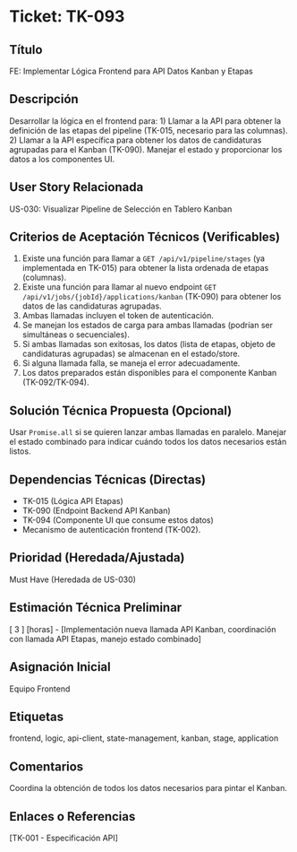 # Ticket: TK-093

## Título
FE: Implementar Lógica Frontend para API Datos Kanban y Etapas

## Descripción
Desarrollar la lógica en el frontend para: 1) Llamar a la API para obtener la definición de las etapas del pipeline (TK-015, necesario para las columnas). 2) Llamar a la API específica para obtener los datos de candidaturas agrupadas para el Kanban (TK-090). Manejar el estado y proporcionar los datos a los componentes UI.

## User Story Relacionada
US-030: Visualizar Pipeline de Selección en Tablero Kanban

## Criterios de Aceptación Técnicos (Verificables)
1.  Existe una función para llamar a `GET /api/v1/pipeline/stages` (ya implementada en TK-015) para obtener la lista ordenada de etapas (columnas).
2.  Existe una función para llamar al nuevo endpoint `GET /api/v1/jobs/{jobId}/applications/kanban` (TK-090) para obtener los datos de las candidaturas agrupadas.
3.  Ambas llamadas incluyen el token de autenticación.
4.  Se manejan los estados de carga para ambas llamadas (podrían ser simultáneas o secuenciales).
5.  Si ambas llamadas son exitosas, los datos (lista de etapas, objeto de candidaturas agrupadas) se almacenan en el estado/store.
6.  Si alguna llamada falla, se maneja el error adecuadamente.
7.  Los datos preparados están disponibles para el componente Kanban (TK-092/TK-094).

## Solución Técnica Propuesta (Opcional)
Usar `Promise.all` si se quieren lanzar ambas llamadas en paralelo. Manejar el estado combinado para indicar cuándo todos los datos necesarios están listos.

## Dependencias Técnicas (Directas)
* TK-015 (Lógica API Etapas)
* TK-090 (Endpoint Backend API Kanban)
* TK-094 (Componente UI que consume estos datos)
* Mecanismo de autenticación frontend (TK-002).

## Prioridad (Heredada/Ajustada)
Must Have (Heredada de US-030)

## Estimación Técnica Preliminar
[ 3 ] [horas] - [Implementación nueva llamada API Kanban, coordinación con llamada API Etapas, manejo estado combinado]

## Asignación Inicial
Equipo Frontend

## Etiquetas
frontend, logic, api-client, state-management, kanban, stage, application

## Comentarios
Coordina la obtención de todos los datos necesarios para pintar el Kanban.

## Enlaces o Referencias
[TK-001 - Especificación API]